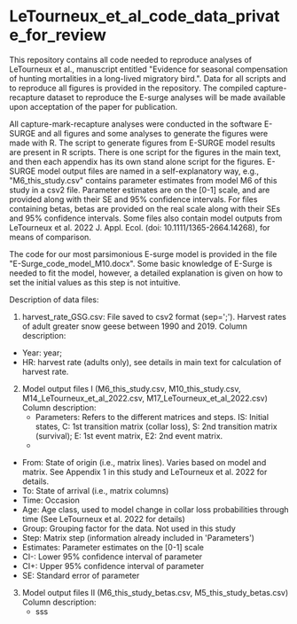 # LeTourneux_et_al_code_data_private_for_review
This repository contains all code needed to reproduce analyses of LeTourneux et al., manuscript entitled "Evidence for seasonal compensation of hunting mortalities in a long-lived migratory bird.". Data for all scripts and to reproduce all figures is provided in the repository. The compiled capture-recapture dataset to reproduce the E-surge analyses will be made available upon acceptation of the paper for publication.

All capture-mark-recapture analyses were conducted in the software E-SURGE and all figures and some analyses to generate the figures were made with R. The script to generate figures from E-SURGE model results are present in R scripts. There is one script for the figures in the main text, and then each appendix has its own stand alone script for the figures. E-SURGE model output files are named in a self-explanatory way, e.g., "M6_this_study.csv" contains parameter estimates from model M6 of this study in a csv2 file. Parameter estimates are on the [0-1] scale, and are provided along with their SE and 95% confidence intervals. For files containing betas, betas are provided on the real scale along with their SEs and 95% confidence intervals. Some files also contain model outputs from LeTourneux et al. 2022 J. Appl. Ecol. (doi: 10.1111/1365-2664.14268), for means of comparison.

The code for our most parsimonious E-surge model is provided in the file "E-Surge_code_model_M10.docx". Some basic knowledge of E-Surge is needed to fit the model, however, a detailed explanation is given on how to set the initial values as this step is not intuitive.


Description of data files:

1. harvest_rate_GSG.csv: File saved to csv2 format (sep=';'). Harvest rates of adult greater snow geese between 1990 and 2019.
Column description: 
 - Year: year;
 - HR: harvest rate (adults only), see details in main text for calculation of harvest rate.


2. Model output files I (M6_this_study.csv, M10_this_study.csv, M14_LeTourneux_et_al_2022.csv, M17_LeTourneux_et_al_2022.csv)
Column description:
   - Parameters: Refers to the different matrices and steps. IS: Initial states, C: 1st transition matrix (collar loss), S: 2nd transition matrix (survival); E: 1st event matrix, E2: 2nd event matrix.
   - 

 
 - From: State of origin (i.e., matrix lines). Varies based on model and matrix. See Appendix 1 in this study and LeTourneux et al. 2022 for details.
 - To: State of arrival (i.e., matrix columns)
 - Time: Occasion
 - Age: Age class, used to model change in collar loss probabilities through time (See LeTourneux et al. 2022 for details)
 - Group: Grouping factor for the data. Not used in this study
 - Step: Matrix step (information already included in 'Parameters')
 - Estimates: Parameter estimates on the [0-1] scale
 - CI-: Lower 95% confidence interval of parameter
 - CI+: Upper 95% confidence interval of parameter
 - SE: Standard error of parameter

3. Model output files II (M6_this_study_betas.csv, M5_this_study_betas.csv)
   Column description:  
   - sss
